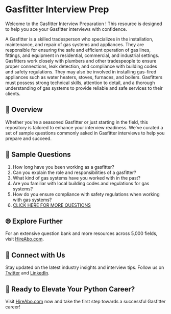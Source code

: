# Gasfitter Interview Prep

Welcome to the Gasfitter Interview Preparation ! This resource is designed to help you ace your Gasfitter interviews with confidence.

A Gasfitter is a skilled tradesperson who specializes in the installation, maintenance, and repair of gas systems and appliances. They are responsible for ensuring the safe and efficient operation of gas lines, fittings, and equipment in residential, commercial, and industrial settings. Gasfitters work closely with plumbers and other tradespeople to ensure proper connections, leak detection, and compliance with building codes and safety regulations. They may also be involved in installing gas-fired appliances such as water heaters, stoves, furnaces, and boilers. Gasfitters must possess strong technical skills, attention to detail, and a thorough understanding of gas systems to provide reliable and safe services to their clients.

## 🚀 Overview

Whether you're a seasoned Gasfitter or just starting in the field, this repository is tailored to enhance your interview readiness. We've curated a set of sample questions commonly asked in Gasfitter interviews to help you prepare and succeed.

## 📝 Sample Questions

1. How long have you been working as a gasfitter?
2. Can you explain the role and responsibilities of a gasfitter?
3. What kind of gas systems have you worked with in the past?
4. Are you familiar with local building codes and regulations for gas systems?
5. How do you ensure compliance with safety regulations when working with gas systems?
6. [CLICK HERE FOR MORE QUESTIONS](https://hireabo.com/job/12_0_12/Gasfitter)

## 🌐 Explore Further

For an extensive question bank and more resources across 5,000 fields, visit [HireAbo.com](https://www.hireabo.com).

## 📱 Connect with Us

Stay updated on the latest industry insights and interview tips. Follow us on [Twitter](https://twitter.com/hireabo) and [LinkedIn](https://www.linkedin.com/in/hire-abo-3609972a8/).

## 🚀 Ready to Elevate Your Python Career?

Visit [HireAbo.com](https://www.hireabo.com) now and take the first step towards a successful Gasfitter career!